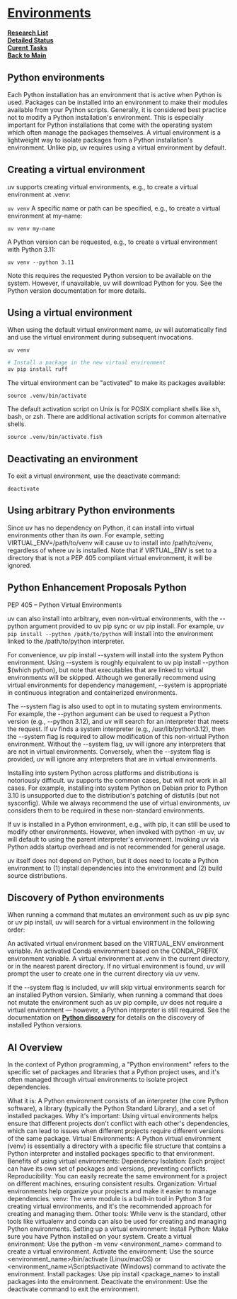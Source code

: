 # **[Environments](https://docs.astral.sh/uv/pip/environments/)**

**[Research List](../../../research_list.md)**\
**[Detailed Status](../../../../a_status/detailed_status.md)**\
**[Curent Tasks](../../../../a_status/current_tasks.md)**\
**[Back to Main](../../../../README.md)**

## Python environments

Each Python installation has an environment that is active when Python is used. Packages can be installed into an environment to make their modules available from your Python scripts. Generally, it is considered best practice not to modify a Python installation's environment. This is especially important for Python installations that come with the operating system which often manage the packages themselves. A virtual environment is a lightweight way to isolate packages from a Python installation's environment. Unlike pip, uv requires using a virtual environment by default.

## Creating a virtual environment

uv supports creating virtual environments, e.g., to create a virtual environment at .venv:

`uv venv`
A specific name or path can be specified, e.g., to create a virtual environment at my-name:

`uv venv my-name`

A Python version can be requested, e.g., to create a virtual environment with Python 3.11:

`uv venv --python 3.11`

Note this requires the requested Python version to be available on the system. However, if unavailable, uv will download Python for you. See the Python version documentation for more details.

## Using a virtual environment

When using the default virtual environment name, uv will automatically find and use the virtual environment during subsequent invocations.

`uv venv`

```bash
# Install a package in the new virtual environment
uv pip install ruff
```

The virtual environment can be "activated" to make its packages available:

`source .venv/bin/activate`

The default activation script on Unix is for POSIX compliant shells like sh, bash, or zsh. There are additional activation scripts for common alternative shells.

`source .venv/bin/activate.fish`

## Deactivating an environment

To exit a virtual environment, use the deactivate command:

`deactivate`

## Using arbitrary Python environments

Since uv has no dependency on Python, it can install into virtual environments other than its own. For example, setting VIRTUAL_ENV=/path/to/venv will cause uv to install into /path/to/venv, regardless of where uv is installed. Note that if VIRTUAL_ENV is set to a directory that is not a PEP 405 compliant virtual environment, it will be ignored.

## Python Enhancement Proposals Python

PEP 405 – Python Virtual Environments

uv can also install into arbitrary, even non-virtual environments, with the --python argument provided to uv pip sync or uv pip install. For example, uv `pip install --python /path/to/python` will install into the environment linked to the /path/to/python interpreter.

For convenience, uv pip install --system will install into the system Python environment. Using --system is roughly equivalent to uv pip install --python $(which python), but note that executables that are linked to virtual environments will be skipped. Although we generally recommend using virtual environments for dependency management, --system is appropriate in continuous integration and containerized environments.

The --system flag is also used to opt in to mutating system environments. For example, the --python argument can be used to request a Python version (e.g., --python 3.12), and uv will search for an interpreter that meets the request. If uv finds a system interpreter (e.g., /usr/lib/python3.12), then the --system flag is required to allow modification of this non-virtual Python environment. Without the --system flag, uv will ignore any interpreters that are not in virtual environments. Conversely, when the --system flag is provided, uv will ignore any interpreters that are in virtual environments.

Installing into system Python across platforms and distributions is notoriously difficult. uv supports the common cases, but will not work in all cases. For example, installing into system Python on Debian prior to Python 3.10 is unsupported due to the distribution's patching of distutils (but not sysconfig). While we always recommend the use of virtual environments, uv considers them to be required in these non-standard environments.

If uv is installed in a Python environment, e.g., with pip, it can still be used to modify other environments. However, when invoked with python -m uv, uv will default to using the parent interpreter's environment. Invoking uv via Python adds startup overhead and is not recommended for general usage.

uv itself does not depend on Python, but it does need to locate a Python environment to (1) install dependencies into the environment and (2) build source distributions.

## Discovery of Python environments

When running a command that mutates an environment such as uv pip sync or uv pip install, uv will search for a virtual environment in the following order:

An activated virtual environment based on the VIRTUAL_ENV environment variable.
An activated Conda environment based on the CONDA_PREFIX environment variable.
A virtual environment at .venv in the current directory, or in the nearest parent directory.
If no virtual environment is found, uv will prompt the user to create one in the current directory via uv venv.

If the --system flag is included, uv will skip virtual environments search for an installed Python version. Similarly, when running a command that does not mutate the environment such as uv pip compile, uv does not require a virtual environment — however, a Python interpreter is still required. See the documentation on **[Python discovery](https://docs.astral.sh/uv/concepts/python-versions/#discovery-of-python-versions)** for details on the discovery of installed Python versions.

## AI Overview

In the context of Python programming, a "Python environment" refers to the specific set of packages and libraries that a Python project uses, and it's often managed through virtual environments to isolate project dependencies.

What it is:
A Python environment consists of an interpreter (the core Python software), a library (typically the Python Standard Library), and a set of installed packages.
Why it's important:
Using virtual environments helps ensure that different projects don't conflict with each other's dependencies, which can lead to issues when different projects require different versions of the same package.
Virtual Environments:
A Python virtual environment (venv) is essentially a directory with a specific file structure that contains a Python interpreter and installed packages specific to that environment.
Benefits of using virtual environments:
Dependency Isolation: Each project can have its own set of packages and versions, preventing conflicts.
Reproducibility: You can easily recreate the same environment for a project on different machines, ensuring consistent results.
Organization: Virtual environments help organize your projects and make it easier to manage dependencies.
venv:
The venv module is a built-in tool in Python 3 for creating virtual environments, and it's the recommended approach for creating and managing them.
Other tools:
While venv is the standard, other tools like virtualenv and conda can also be used for creating and managing Python environments.
Setting up a virtual environment:
Install Python: Make sure you have Python installed on your system.
Create a virtual environment: Use the python -m venv <environment_name> command to create a virtual environment.
Activate the environment: Use the source <environment_name>/bin/activate (Linux/macOS) or <environment_name>\Scripts\activate (Windows) command to activate the environment.
Install packages: Use pip install <package_name> to install packages into the environment.
Deactivate the environment: Use the deactivate command to exit the environment.
